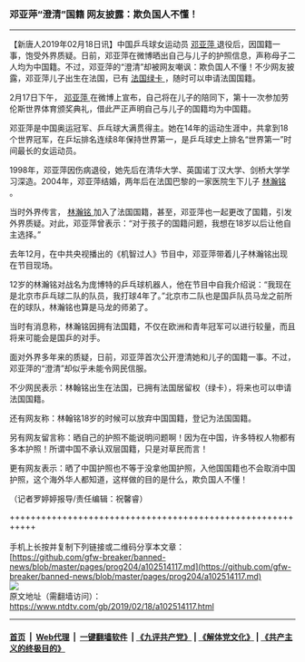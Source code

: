 ### 邓亚萍“澄清”国籍 网友披露：欺负国人不懂！
------------------------

<div class="post_content">
 <p>
  【新唐人2019年02月18日讯】中国乒乓球女运动员
  <a href="https://www.ntdtv.com/gb/邓亚萍.htm">
   邓亚萍
  </a>
  退役后，因国籍一事，饱受外界质疑。日前，邓亚萍在微博晒出自己与儿子的护照信息，声称母子二人均为中国籍。不过，邓亚萍的“澄清”却被网友嘲讽：欺负国人不懂！不少网友披露，邓亚萍儿子出生在法国，已有
  <a href="https://www.ntdtv.com/gb/法国绿卡.htm">
   法国绿卡
  </a>
  ，随时可以申请法国国籍。
 </p>
 <p>
  2月17日下午，
  <a href="https://www.ntdtv.com/gb/邓亚萍.htm">
   邓亚萍
  </a>
  在微博上宣布，自己将在儿子的陪同下，第十一次参加劳伦斯世界体育颁奖典礼，借此严正声明自己与儿子的国籍均为中国籍。
 </p>
 <p>
  邓亚萍是中国奥运冠军、乒乓球大满贯得主。她在14年的运动生涯中，共拿到18个世界冠军，在乒坛排名连续8年保持世界第一，是乒乓球史上排名“世界第一”时间最长的女运动员。
 </p>
 <p>
  1998年，邓亚萍因伤病退役，她先后在清华大学、英国诺丁汉大学、剑桥大学学习深造。2004年，邓亚萍结婚，两年后在法国巴黎的一家医院生下儿子
  <a href="https://www.ntdtv.com/gb/林瀚铭.htm">
   林瀚铭
  </a>
  。
 </p>
 <p>
  当时外界传言，
  <a href="https://www.ntdtv.com/gb/林瀚铭.htm">
   林瀚铭
  </a>
  加入了法国国籍，甚至，邓亚萍也一起更改了国籍，引发外界质疑。对此，邓亚萍曾表示：“对于孩子的国籍问题，我想在18岁以后让他自主选择。”
 </p>
 <p>
  去年12月，在中共央视播出的《机智过人》节目中，邓亚萍带着儿子林瀚铭出现在节目现场。
 </p>
 <p>
  12岁的林瀚铭对战名为庞博特的乒乓球机器人，他在节目中自我介绍说：“我现在是北京市乒乓球二队的队员，我打球4年了。”北京市二队也是国乒队员马龙之前所在的球队，林瀚铭也算是马龙的师弟了。
 </p>
 <p>
  当时有消息称，林瀚铭因拥有法国籍，不仅在欧洲和青年冠军可以进行较量，而且将来可能会是国乒的对手。
 </p>
 <p>
  面对外界多年来的质疑，日前，邓亚萍首次公开澄清她和儿子的国籍一事。不过，邓亚萍的“澄清”却似乎未能令网民信服。
 </p>
 <p>
  不少网民表示：林翰铭出生在法国，已拥有法国居留权（绿卡），将来也可以申请法国国籍。
 </p>
 <p>
  还有网友称：林翰铭18岁的时候可以放弃中国国籍，登记为法国国籍。
 </p>
 <p>
  另有网友留言称：晒自己的护照不能说明问题啊！因为在中国，许多特权人物都有多本护照！所谓中国不承认双层国籍，只是对草民而言！
 </p>
 <p>
  更有网友表示：晒了中国护照也不等于没拿他国护照，入他国国籍也不会取消中国护照，这个海外华人都知道，这样做的目的是什么，欺负国人不懂！
 </p>
 <p>
  （记者罗婷婷报导/责任编辑：祝馨睿）
 </p>
 <div class="single_ad">
 </div>
</div>

+++++++++++++++++++++++++++++++++++++++++++++++++++++++++++<br/><br/>
手机上长按并复制下列链接或二维码分享本文章：<br/>
[https://github.com/gfw-breaker/banned-news/blob/master/pages/prog204/a102514117.md](https://github.com/gfw-breaker/banned-news/blob/master/pages/prog204/a102514117.md)<br/>
[<img src='https://github.com/gfw-breaker/banned-news/blob/master/pages/prog204/a102514117.md.png'/>](https://github.com/gfw-breaker/banned-news/blob/master/pages/prog204/a102514117.md)<br/>
原文地址（需翻墙访问）：https://www.ntdtv.com/gb/2019/02/18/a102514117.html


------------------------
#### [首页](https://github.com/gfw-breaker/banned-news/blob/master/README.md) &nbsp;|&nbsp; [Web代理](https://github.com/labour-camp/helloworld) &nbsp;|&nbsp; [一键翻墙软件](https://github.com/gfw-breaker/nogfw/blob/master/README.md) &nbsp;| [《九评共产党》](https://github.com/gfw-breaker/9ping.md/blob/master/README.md#九评之一评共产党是什么) | [《解体党文化》](https://github.com/gfw-breaker/jtdwh.md/blob/master/README.md) | [《共产主义的终极目的》](https://github.com/gfw-breaker/gczydzjmd.md/blob/master/README.md)

